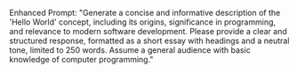 Enhanced Prompt: 
"Generate a concise and informative description of the 'Hello World' concept, including its origins, significance in programming, and relevance to modern software development. Please provide a clear and structured response, formatted as a short essay with headings and a neutral tone, limited to 250 words. Assume a general audience with basic knowledge of computer programming."